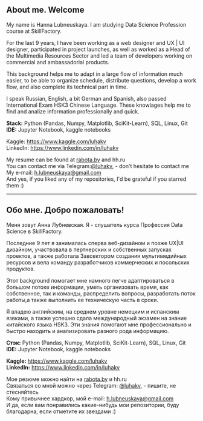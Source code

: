 ## About me. Welcome

My name is Hanna Lubneuskaya. I am studying Data Science Profession course at SkillFactory.  

For the last 9 years, I have been working as a web designer and UX | UI designer, participated in project launches, as well as worked as a Head of the Multimedia Resources Sector and led a team of developers working on commercial and ambassadorial products.  

This background helps me to adapt in a large flow of information much easier, to be able to organize schedule, distribute questions, develop a work flow, and also complete its technical part in time.  

I speak Russian, English, a bit German and Spanish, also passed International Exam HSK3 Chinese Language. These knowlages help me to find and analize information professionally and quick.  

**Stack:** Python (Pandas, Numpy, Matplotlib, SciKit-Learn), SQL, Linux, Git  
**IDE:** Jupyter Notebook, kaggle notebooks  

Kaggle: https://www.kaggle.com/luhakv  
LinkedIn: https://www.linkedin.com/in/luhakv  
 
My resume can be found at [rabota.by](https://rabota.by/resume/321cb1c4ff0788704e0039ed1f765846435536) and hh.ru  
You can contact me via Telegram:[@luhakv](https://t.me/luhakv), - don't hesitate to contact me  
My e-mail: h.lubneuskaya@gmail.com  
And yes, if you liked any of my repositories, I'd be grateful if you starred them :)  

---

## Обо мне. Добро пожаловать! 

Меня зовут Анна Лубневская. Я - слушатель курса Профессия Data Science в SkillFactory.  

Последние 9 лет я занималась сперва веб-дизайном и позже UX|UI дизайном, участвовала в пертнерских и собственных запусках проектов, а также работала Завсектором создания мультимедийных ресурсов и вела команду разработчиков коммерческих и посольских продуктов.  

Этот background помогает мне намного легче адаптироваться в большом потоке информации, уметь организовать время, как собственное, так и команды, распределить вопросы, разработать поток работы,а также выполнить ее техническую часть в сроки.  

Я владею английским, на среднем уровне немецким и испанским язвками, а также успешно сдала международный экзамен на знание китайского языка HSK3. Эти знания помогают мне профессионально и быстро находить и анализировать разного рода информацию.

**Стэк:** Python (Pandas, Numpy, Matplotlib, SciKit-Learn), SQL, Linux, Git  
**IDE:** Jupyter Notebook, kaggle notebooks  

**Kaggle:** https://www.kaggle.com/luhakv  
**LinkedIn:** https://www.linkedin.com/in/luhakv  

Мое резюме можно найти на [rabota.by](https://rabota.by/resume/321cb1c4ff0788704e0039ed1f765846435536) и hh.ru    
Связаться со мной можно через Telegram: [@luhakv](https://t.me/luhakv), - пишите, не стесняйтесь  
Кому привычнее хардкор, мой e-mail: h.lubneuskaya@gmail.com  
И да, если вам понравились какие-нибудь мои репозитории, буду благодарна, если отметите их звездами :)

